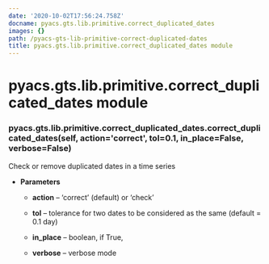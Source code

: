 ```yaml
---
date: '2020-10-02T17:56:24.758Z'
docname: pyacs.gts.lib.primitive.correct_duplicated_dates
images: {}
path: /pyacs-gts-lib-primitive-correct-duplicated-dates
title: pyacs.gts.lib.primitive.correct_duplicated_dates module
---
```


# pyacs.gts.lib.primitive.correct_duplicated_dates module


### pyacs.gts.lib.primitive.correct_duplicated_dates.correct_duplicated_dates(self, action='correct', tol=0.1, in_place=False, verbose=False)
Check or remove duplicated dates in a time series


* **Parameters**

    
    * **action** – ‘correct’ (default) or ‘check’


    * **tol** – tolerance for two dates to be considered as the same (default = 0.1 day)


    * **in_place** – boolean, if True,


    * **verbose** – verbose mode
